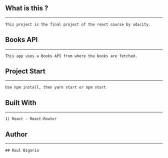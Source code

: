 ## What is this ?
------------------
```
This project is the final project of the react course by udacity. 
```

## Books API
----------------
```
This app uses a Books API from where the books are fetched. 
```

## Project Start
----------------
```
Use npm install, then yarn start or npm start
```

## Built With
-----------------------
```
1) React - React-Router

```

## Author
-----------------------
```
## Raul Bigoria

```
